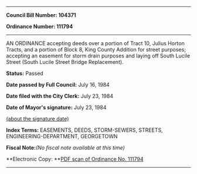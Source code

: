 

********

**Council Bill Number: 104371**
   
**Ordinance Number: 111794**
********

 AN ORDINANCE accepting deeds over a portion of Tract 10, Julius Horton Tracts, and a portion of Block 8, King County Addition for street purposes; accepting an easement for storm drain purposes and laying off South Lucile Street (South Lucile Street Bridge Replacement).

**Status:** Passed
   
**Date passed by Full Council:** July 16, 1984
   
**Date filed with the City Clerk:** July 23, 1984
   
**Date of Mayor's signature:** July 23, 1984
   
[(about the signature date)](/~public/approvaldate.htm)
   
   
   
   
**Index Terms:** EASEMENTS, DEEDS, STORM-SEWERS, STREETS, ENGINEERING-DEPARTMENT, GEORGETOWN

**Fiscal Note:**_(No fiscal note available at this time)_

**Electronic Copy: **[PDF scan of Ordinance No. 111794](/~archives/Ordinances/Ord_111794.pdf)

********

